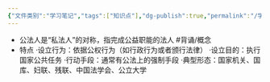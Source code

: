 ```yaml
---
{"文件类别":"学习笔记","tags":["知识点"],"dg-publish":true,"permalink":"/学习笔记studyup/知识点cheese/公法人/","dgPassFrontmatter":true,"created":"2024-07-04T15:06:45.131+08:00","updated":"2024-09-11T12:06:16.616+08:00"}
---
```


- 公法人是“私法人”的对称，指完成公益职能的法人 #背诵/概念 
- 特点
·设立行为：依据公权行为（如行政行为或者颁行法律）
·设立目的：执行国家公共任务
·行动手段：通常有公法上的强制手段 
·典型形态：国家机关、国库、妇联、残联、中国法学会、公立大学 
